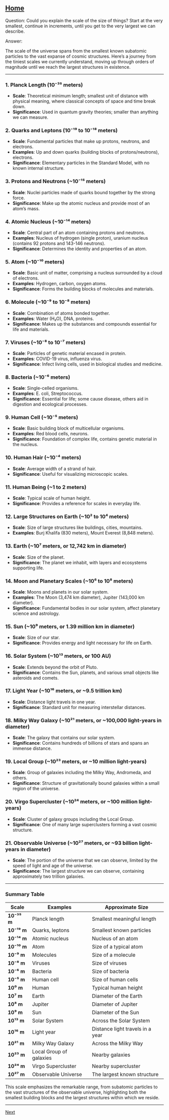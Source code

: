 [Home](https://t2m.io/VwvDcuw)
---

Question: Could you explain the scale of the size of things? Start at the very smallest, continue in increments, until you get to the very largest we can describe.

Answer:

The scale of the universe spans from the smallest known subatomic particles to the vast expanse of cosmic structures. Here’s a journey from the tiniest scales we currently understand, moving up through orders of magnitude until we reach the largest structures in existence.

---

### 1. **Planck Length (10⁻³⁵ meters)**
   - **Scale**: Theoretical minimum length; smallest unit of distance with physical meaning, where classical concepts of space and time break down. 
   - **Significance**: Used in quantum gravity theories; smaller than anything we can measure.

### 2. **Quarks and Leptons (10⁻¹⁹ to 10⁻¹⁸ meters)**
   - **Scale**: Fundamental particles that make up protons, neutrons, and electrons.
   - **Examples**: Up and down quarks (building blocks of protons/neutrons), electrons.
   - **Significance**: Elementary particles in the Standard Model, with no known internal structure.

### 3. **Protons and Neutrons (~10⁻¹⁵ meters)**
   - **Scale**: Nuclei particles made of quarks bound together by the strong force.
   - **Significance**: Make up the atomic nucleus and provide most of an atom’s mass.

### 4. **Atomic Nucleus (~10⁻¹⁴ meters)**
   - **Scale**: Central part of an atom containing protons and neutrons.
   - **Examples**: Nucleus of hydrogen (single proton), uranium nucleus (contains 92 protons and 143-146 neutrons).
   - **Significance**: Determines the identity and properties of an atom.

### 5. **Atom (~10⁻¹⁰ meters)**
   - **Scale**: Basic unit of matter, comprising a nucleus surrounded by a cloud of electrons.
   - **Examples**: Hydrogen, carbon, oxygen atoms.
   - **Significance**: Forms the building blocks of molecules and materials.

### 6. **Molecule (~10⁻⁹ to 10⁻⁸ meters)**
   - **Scale**: Combination of atoms bonded together.
   - **Examples**: Water (H₂O), DNA, proteins.
   - **Significance**: Makes up the substances and compounds essential for life and materials.

### 7. **Viruses (~10⁻⁸ to 10⁻⁷ meters)**
   - **Scale**: Particles of genetic material encased in protein.
   - **Examples**: COVID-19 virus, influenza virus.
   - **Significance**: Infect living cells, used in biological studies and medicine.

### 8. **Bacteria (~10⁻⁶ meters)**
   - **Scale**: Single-celled organisms.
   - **Examples**: E. coli, Streptococcus.
   - **Significance**: Essential for life; some cause disease, others aid in digestion and ecological processes.

### 9. **Human Cell (~10⁻⁵ meters)**
   - **Scale**: Basic building block of multicellular organisms.
   - **Examples**: Red blood cells, neurons.
   - **Significance**: Foundation of complex life, contains genetic material in the nucleus.

### 10. **Human Hair (~10⁻⁴ meters)**
   - **Scale**: Average width of a strand of hair.
   - **Significance**: Useful for visualizing microscopic scales.

### 11. **Human Being (~1 to 2 meters)**
   - **Scale**: Typical scale of human height.
   - **Significance**: Provides a reference for scales in everyday life.

### 12. **Large Structures on Earth (~10² to 10⁴ meters)**
   - **Scale**: Size of large structures like buildings, cities, mountains.
   - **Examples**: Burj Khalifa (830 meters), Mount Everest (8,848 meters).

### 13. **Earth (~10⁷ meters, or 12,742 km in diameter)**
   - **Scale**: Size of the planet.
   - **Significance**: The planet we inhabit, with layers and ecosystems supporting life.

### 14. **Moon and Planetary Scales (~10⁶ to 10⁸ meters)**
   - **Scale**: Moons and planets in our solar system.
   - **Examples**: The Moon (3,474 km diameter), Jupiter (143,000 km diameter).
   - **Significance**: Fundamental bodies in our solar system, affect planetary science and astrology.

### 15. **Sun (~10⁹ meters, or 1.39 million km in diameter)**
   - **Scale**: Size of our star.
   - **Significance**: Provides energy and light necessary for life on Earth.

### 16. **Solar System (~10¹³ meters, or 100 AU)**
   - **Scale**: Extends beyond the orbit of Pluto.
   - **Significance**: Contains the Sun, planets, and various small objects like asteroids and comets.

### 17. **Light Year (~10¹⁶ meters, or ~9.5 trillion km)**
   - **Scale**: Distance light travels in one year.
   - **Significance**: Standard unit for measuring interstellar distances.

### 18. **Milky Way Galaxy (~10²¹ meters, or ~100,000 light-years in diameter)**
   - **Scale**: The galaxy that contains our solar system.
   - **Significance**: Contains hundreds of billions of stars and spans an immense distance.

### 19. **Local Group (~10²³ meters, or ~10 million light-years)**
   - **Scale**: Group of galaxies including the Milky Way, Andromeda, and others.
   - **Significance**: Structure of gravitationally bound galaxies within a small region of the universe.

### 20. **Virgo Supercluster (~10²⁴ meters, or ~100 million light-years)**
   - **Scale**: Cluster of galaxy groups including the Local Group.
   - **Significance**: One of many large superclusters forming a vast cosmic structure.

### 21. **Observable Universe (~10²⁷ meters, or ~93 billion light-years in diameter)**
   - **Scale**: The portion of the universe that we can observe, limited by the speed of light and age of the universe.
   - **Significance**: The largest structure we can observe, containing approximately two trillion galaxies.

---

### Summary Table

| Scale           | Examples                           | Approximate Size       |
|-----------------|------------------------------------|-------------------------|
| **10⁻³⁵ m**     | Planck length                      | Smallest meaningful length |
| **10⁻¹⁹ m**     | Quarks, leptons                    | Smallest known particles |
| **10⁻¹⁴ m**     | Atomic nucleus                     | Nucleus of an atom      |
| **10⁻¹⁰ m**     | Atom                               | Size of a typical atom  |
| **10⁻⁹ m**      | Molecules                          | Size of a molecule      |
| **10⁻⁸ m**      | Viruses                            | Size of viruses         |
| **10⁻⁶ m**      | Bacteria                           | Size of bacteria        |
| **10⁻⁵ m**      | Human cell                         | Size of human cells     |
| **10⁰ m**       | Human                              | Typical human height    |
| **10⁷ m**       | Earth                              | Diameter of the Earth   |
| **10⁸ m**       | Jupiter                            | Diameter of Jupiter     |
| **10⁹ m**       | Sun                                | Diameter of the Sun     |
| **10¹³ m**      | Solar System                       | Across the Solar System |
| **10¹⁶ m**      | Light year                         | Distance light travels in a year |
| **10²¹ m**      | Milky Way Galaxy                   | Across the Milky Way    |
| **10²³ m**      | Local Group of galaxies            | Nearby galaxies         |
| **10²⁴ m**      | Virgo Supercluster                 | Nearby supercluster     |
| **10²⁷ m**      | Observable Universe                | The largest known structure |

This scale emphasizes the remarkable range, from subatomic particles to the vast structures of the observable universe, highlighting both the smallest building blocks and the largest structures within which we reside.

---

[Next](https://t2m.io/7pDT7rR)
